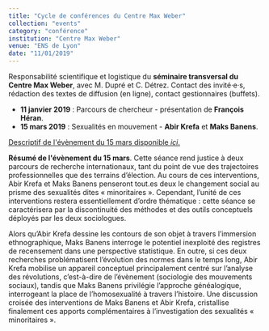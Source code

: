 ```yaml
---
title: "Cycle de conférences du Centre Max Weber"
collection: "events"
category: "conférence"
institution: "Centre Max Weber"
venue: "ENS de Lyon"
date: "11/01/2019"
---
```

Responsabilité scientifique et logistique du **séminaire transversal du Centre Max Weber**, avec M. Dupré et C. Détrez. Contact des invité·e·s, rédaction des textes de diffusion (en ligne), contact gestionnaires (buffets). 
- **11 janvier 2019** : Parcours de chercheur - présentation de **François Héran**. 
- **15 mars 2019** : Sexualités en mouvement - **Abir Krefa** et **Maks Banens**.

[Descriptif de l'évènement du 15 mars disponible *ici*.](https://www.centre-max-weber.fr/Seminaire-transversal-du-Centre-Max-Weber-2e-seance-A-Krefa-et-M-Banens-15-03)

**Résumé de l'évènement du 15 mars**. Cette séance rend justice à deux parcours de recherche internationaux, tant du point de vue des trajectoires professionnelles que des terrains d’élection. Au cours de ces interventions, Abir Krefa et Maks Banens penseront tout.es deux le changement social au prisme des sexualités dites « minoritaires ». Cependant, l’unité de ces interventions restera essentiellement d’ordre thématique : cette séance se caractérisera par la discontinuité des méthodes et des outils conceptuels déployés par les deux sociologues.

Alors qu’Abir Krefa dessine les contours de son objet à travers l’immersion ethnographique, Maks Banens interroge le potentiel inexploité des registres de recensement dans une perspective statistique. En outre, si ces deux recherches problématisent l’évolution des normes dans le temps long, Abir Krefa mobilise un appareil conceptuel principalement centré sur l’analyse des révolutions, c’est-à-dire de l’évènement (sociologie des mouvements sociaux), tandis que Maks Banens privilégie l’approche généalogique, interrogeant la place de l’homosexualité à travers l’histoire. Une discussion croisée des interventions de Maks Banens et Abir Krefa, cristallise finalement ces apports complémentaires à l’investigation des sexualités « minoritaires ». 
